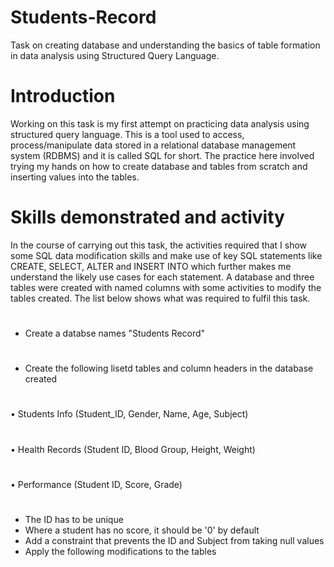 # Students-Record
Task on creating database and understanding the basics of table formation in data analysis using Structured Query Language.
# Introduction
Working on this task is my first attempt on practicing data analysis using structured query language. This is a tool used to access, process/manipulate data stored in a relational database management system (RDBMS) and  it is called SQL for short. The practice here involved trying my hands on how to create  database and tables from scratch and inserting values into the tables.
# Skills demonstrated and activity
In the course of carrying out this task, the activities required that I show some SQL data modification skills and make use of key SQL statements like CREATE, SELECT, ALTER and INSERT INTO which further makes me understand the likely use cases for each statement. A database and three tables were created with named columns with some activities to modify the tables created. The list below shows what was required to fulfil this task.
#
- Create a databse names "Students Record"
#
- Create the following lisetd tables and column headers in the database created
#
• Students Info (Student_ID, Gender, Name, Age, Subject)
#
• Health Records (Student ID, Blood Group, Height, Weight)
#
• Performance (Student ID, Score, Grade)
#
- The ID has to be unique
- Where a student has no score, it should be '0' by default
- Add a constraint that prevents the ID and Subject from taking null values
- Apply the following modifications to the tables
